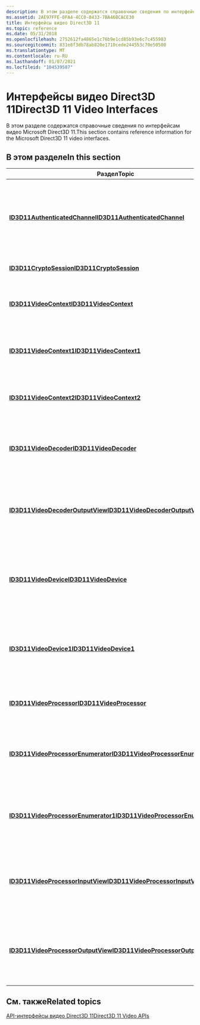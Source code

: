 ```yaml
---
description: В этом разделе содержатся справочные сведения по интерфейсам видео Microsoft Direct3D 11.
ms.assetid: 2AE97FFE-0FA4-4CC0-8433-7BA46BCACE30
title: Интерфейсы видео Direct3D 11
ms.topic: reference
ms.date: 05/31/2018
ms.openlocfilehash: 2752612fa4865e1c76b9e1cd85b93e6c7c455983
ms.sourcegitcommit: 831e8f3db78ab820e1710cede244553c70e50500
ms.translationtype: MT
ms.contentlocale: ru-RU
ms.lasthandoff: 01/07/2021
ms.locfileid: "104539587"
---
```

# <a name="direct3d-11-video-interfaces"></a><span data-ttu-id="d55b4-103">Интерфейсы видео Direct3D 11</span><span class="sxs-lookup"><span data-stu-id="d55b4-103">Direct3D 11 Video Interfaces</span></span>

<span data-ttu-id="d55b4-104">В этом разделе содержатся справочные сведения по интерфейсам видео Microsoft Direct3D 11.</span><span class="sxs-lookup"><span data-stu-id="d55b4-104">This section contains reference information for the Microsoft Direct3D 11 video interfaces.</span></span>

## <a name="in-this-section"></a><span data-ttu-id="d55b4-105">В этом разделе</span><span class="sxs-lookup"><span data-stu-id="d55b4-105">In this section</span></span>



| <span data-ttu-id="d55b4-106">Раздел</span><span class="sxs-lookup"><span data-stu-id="d55b4-106">Topic</span></span>                                                                                 | <span data-ttu-id="d55b4-107">Описание</span><span class="sxs-lookup"><span data-stu-id="d55b4-107">Description</span></span>                                                                                              |
|---------------------------------------------------------------------------------------|----------------------------------------------------------------------------------------------------------|
| [<span data-ttu-id="d55b4-108">**ID3D11AuthenticatedChannel**</span><span class="sxs-lookup"><span data-stu-id="d55b4-108">**ID3D11AuthenticatedChannel**</span></span>](/windows/desktop/api/d3d11/nn-d3d11-id3d11authenticatedchannel)<br/>           | <span data-ttu-id="d55b4-109">Предоставляет коммуникационный канал с графическим драйвером или средой выполнения Microsoft Direct3D.</span><span class="sxs-lookup"><span data-stu-id="d55b4-109">Provides a communication channel with the graphics driver or the Microsoft Direct3D runtime.</span></span> <br/> |
| [<span data-ttu-id="d55b4-110">**ID3D11CryptoSession**</span><span class="sxs-lookup"><span data-stu-id="d55b4-110">**ID3D11CryptoSession**</span></span>](/windows/desktop/api/d3d11/nn-d3d11-id3d11cryptosession)<br/>                         | <span data-ttu-id="d55b4-111">Представляет сеанс шифрования.</span><span class="sxs-lookup"><span data-stu-id="d55b4-111">Represents a cryptographic session.</span></span> <br/>                                                          |
| [<span data-ttu-id="d55b4-112">**ID3D11VideoContext**</span><span class="sxs-lookup"><span data-stu-id="d55b4-112">**ID3D11VideoContext**</span></span>](/windows/desktop/api/d3d11/nn-d3d11-id3d11videocontext)<br/>                           | <span data-ttu-id="d55b4-113">Предоставляет функции видео устройства Direct3D 11.</span><span class="sxs-lookup"><span data-stu-id="d55b4-113">Provides the video functionality of a Direct3D 11 device.</span></span> <br/>                                    |
| [<span data-ttu-id="d55b4-114">**ID3D11VideoContext1**</span><span class="sxs-lookup"><span data-stu-id="d55b4-114">**ID3D11VideoContext1**</span></span>](/windows/desktop/api/d3d11_1/nn-d3d11_1-id3d11videocontext1)<br/>                         | <span data-ttu-id="d55b4-115">Предоставляет функции видео устройства Direct3D 11.</span><span class="sxs-lookup"><span data-stu-id="d55b4-115">Provides the video functionality of a Direct3D 11 device.</span></span><br/>                                     |
| [<span data-ttu-id="d55b4-116">**ID3D11VideoContext2**</span><span class="sxs-lookup"><span data-stu-id="d55b4-116">**ID3D11VideoContext2**</span></span>](/windows/win32/api/d3d11_4/nn-d3d11_4-id3d11videocontext2)<br/>                         | <span data-ttu-id="d55b4-117">Предоставляет функции видео устройства Direct3D 11.</span><span class="sxs-lookup"><span data-stu-id="d55b4-117">Provides the video functionality of a Direct3D 11 device.</span></span> <br/>                                    |
| [<span data-ttu-id="d55b4-118">**ID3D11VideoDecoder**</span><span class="sxs-lookup"><span data-stu-id="d55b4-118">**ID3D11VideoDecoder**</span></span>](/windows/desktop/api/d3d11/nn-d3d11-id3d11videodecoder)<br/>                           | <span data-ttu-id="d55b4-119">Представляет декодер видео с аппаратным ускорением для Direct3D 11.</span><span class="sxs-lookup"><span data-stu-id="d55b4-119">Represents a hardware-accelerated video decoder for Direct3D 11.</span></span><br/>                              |
| [<span data-ttu-id="d55b4-120">**ID3D11VideoDecoderOutputView**</span><span class="sxs-lookup"><span data-stu-id="d55b4-120">**ID3D11VideoDecoderOutputView**</span></span>](/windows/desktop/api/d3d11/nn-d3d11-id3d11videodecoderoutputview)<br/>       | <span data-ttu-id="d55b4-121">Определяет выходные поверхности, к которым можно получить доступ во время декодирования видео.</span><span class="sxs-lookup"><span data-stu-id="d55b4-121">Identifies the output surfaces that can be accessed during video decoding.</span></span><br/>                    |
| [<span data-ttu-id="d55b4-122">**ID3D11VideoDevice**</span><span class="sxs-lookup"><span data-stu-id="d55b4-122">**ID3D11VideoDevice**</span></span>](/windows/desktop/api/d3d11/nn-d3d11-id3d11videodevice)<br/>                             | <span data-ttu-id="d55b4-123">Предоставляет возможности декодирования видео и обработки видео на устройстве Direct3D 11.</span><span class="sxs-lookup"><span data-stu-id="d55b4-123">Provides the video decoding and video processing capabilities of a Direct3D 11 device.</span></span> <br/>       |
| [<span data-ttu-id="d55b4-124">**ID3D11VideoDevice1**</span><span class="sxs-lookup"><span data-stu-id="d55b4-124">**ID3D11VideoDevice1**</span></span>](/windows/desktop/api/d3d11_1/nn-d3d11_1-id3d11videodevice1)<br/>                           | <span data-ttu-id="d55b4-125">Предоставляет возможности декодирования видео и обработки видео на устройстве Direct3D 11.</span><span class="sxs-lookup"><span data-stu-id="d55b4-125">Provides the video decoding and video processing capabilities of a Direct3D 11 device.</span></span> <br/>       |
| [<span data-ttu-id="d55b4-126">**ID3D11VideoProcessor**</span><span class="sxs-lookup"><span data-stu-id="d55b4-126">**ID3D11VideoProcessor**</span></span>](/windows/desktop/api/d3d11/nn-d3d11-id3d11videoprocessor)<br/>                       | <span data-ttu-id="d55b4-127">Представляет обработчик видео для Direct3D 11.</span><span class="sxs-lookup"><span data-stu-id="d55b4-127">Represents a video processor for Direct3D 11.</span></span><br/>                                                 |
| [<span data-ttu-id="d55b4-128">**ID3D11VideoProcessorEnumerator**</span><span class="sxs-lookup"><span data-stu-id="d55b4-128">**ID3D11VideoProcessorEnumerator**</span></span>](/windows/desktop/api/d3d11/nn-d3d11-id3d11videoprocessorenumerator)<br/>   | <span data-ttu-id="d55b4-129">Перечисляет возможности видеопроцессора устройства Direct3D 11.</span><span class="sxs-lookup"><span data-stu-id="d55b4-129">Enumerates the video processor capabilities of a Direct3D 11 device.</span></span> <br/>                         |
| [<span data-ttu-id="d55b4-130">**ID3D11VideoProcessorEnumerator1**</span><span class="sxs-lookup"><span data-stu-id="d55b4-130">**ID3D11VideoProcessorEnumerator1**</span></span>](/windows/desktop/api/d3d11_1/nn-d3d11_1-id3d11videoprocessorenumerator1)<br/> | <span data-ttu-id="d55b4-131">Перечисляет возможности видеопроцессора устройства Direct3D 11.</span><span class="sxs-lookup"><span data-stu-id="d55b4-131">Enumerates the video processor capabilities of a Direct3D 11 device.</span></span><br/>                          |
| [<span data-ttu-id="d55b4-132">**ID3D11VideoProcessorInputView**</span><span class="sxs-lookup"><span data-stu-id="d55b4-132">**ID3D11VideoProcessorInputView**</span></span>](/windows/desktop/api/d3d11/nn-d3d11-id3d11videoprocessorinputview)<br/>     | <span data-ttu-id="d55b4-133">Определяет поверхности ввода, к которым можно получить доступ во время обработки видео.</span><span class="sxs-lookup"><span data-stu-id="d55b4-133">Identifies the input surfaces that can be accessed during video processing.</span></span><br/>                   |
| [<span data-ttu-id="d55b4-134">**ID3D11VideoProcessorOutputView**</span><span class="sxs-lookup"><span data-stu-id="d55b4-134">**ID3D11VideoProcessorOutputView**</span></span>](/windows/desktop/api/d3d11/nn-d3d11-id3d11videoprocessoroutputview)<br/>   | <span data-ttu-id="d55b4-135">Определяет выходные поверхности, к которым можно получить доступ во время обработки видео.</span><span class="sxs-lookup"><span data-stu-id="d55b4-135">Identifies the output surfaces that can be accessed during video processing.</span></span><br/>                  |



 

## <a name="related-topics"></a><span data-ttu-id="d55b4-136">См. также</span><span class="sxs-lookup"><span data-stu-id="d55b4-136">Related topics</span></span>

<dl> <dt>

[<span data-ttu-id="d55b4-137">API-интерфейсы видео Direct3D 11</span><span class="sxs-lookup"><span data-stu-id="d55b4-137">Direct3D 11 Video APIs</span></span>](direct3d-11-video-apis.md)
</dt> </dl>

 

 

